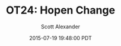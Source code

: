 ---
layout: podcast
title: "OT24: Hopen Change"
author: Scott Alexander
description: https://slatestarcodex.com/2015/07/19/ot24-hopen-change/
date: 2015-07-19 19:48:00 PDT
length: 484422
duration: 121
guid: ot24-hopen-change
---